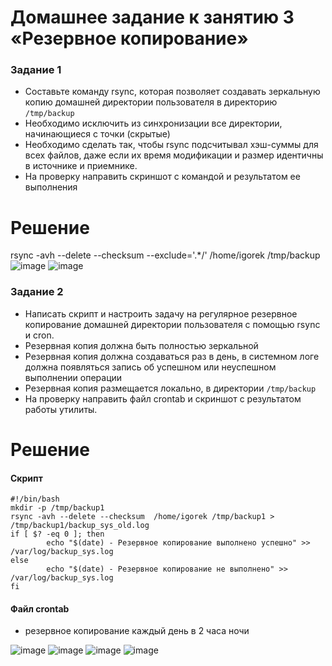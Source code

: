 # Домашнее задание к занятию 3 «Резервное копирование»

### Задание 1
- Составьте команду rsync, которая позволяет создавать зеркальную копию домашней директории пользователя в директорию `/tmp/backup`
- Необходимо исключить из синхронизации все директории, начинающиеся с точки (скрытые)
- Необходимо сделать так, чтобы rsync подсчитывал хэш-суммы для всех файлов, даже если их время модификации и размер идентичны в источнике и приемнике.
- На проверку направить скриншот с командой и результатом ее выполнения

# Решение
rsync -avh --delete --checksum --exclude='.*/' /home/igorek /tmp/backup
![image](https://github.com/user-attachments/assets/f714a9d6-e185-4bdf-aa91-9132b3ad7b3f)
![image](https://github.com/user-attachments/assets/108a0920-48e7-4892-a5ad-94de56e7d56c)

### Задание 2
- Написать скрипт и настроить задачу на регулярное резервное копирование домашней директории пользователя с помощью rsync и cron.
- Резервная копия должна быть полностью зеркальной
- Резервная копия должна создаваться раз в день, в системном логе должна появляться запись об успешном или неуспешном выполнении операции
- Резервная копия размещается локально, в директории `/tmp/backup`
- На проверку направить файл crontab и скриншот с результатом работы утилиты.

# Решение
#### Скрипт
```
#!/bin/bash
mkdir -p /tmp/backup1
rsync -avh --delete --checksum  /home/igorek /tmp/backup1 > /tmp/backup1/backup_sys_old.log
if [ $? -eq 0 ]; then
        echo "$(date) - Резервное копирование выполнено успешно" >> /var/log/backup_sys.log
else
        echo "$(date) - Резервное копирование не выполнено" >> /var/log/backup_sys.log
fi
```

#### Файл crontab
- резервное копирование каждый день в 2 часа ночи

![image](https://github.com/user-attachments/assets/d9d93da9-3ab4-48fd-a9a5-6d67f5fdc1b1)
![image](https://github.com/user-attachments/assets/0124a2b1-8c9f-40cc-a529-70628beaaf2e)
![image](https://github.com/user-attachments/assets/e38bf2f0-b67a-45aa-bfb9-9cf6c65975ee)
![image](https://github.com/user-attachments/assets/dee01404-f9b3-413a-b32a-85d7b42af706)




